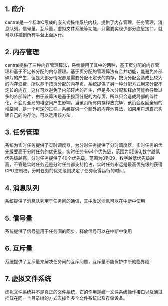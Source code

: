 ## 1. 简介
central是一个标准C写成的嵌入式操作系统内核，提供了内存管理，任务管理，消息队列，信号量，互斥量，虚拟文件系统等功能，只需要实现少部分底层接口，就可以移植到所有平台上面运行。
## 2. 内存管理
central提供了三种内存管理算法，系统使用了其中的两种，基于页分配的内存管理和基于不定长分配的内存管理。基于页分配的管理算法有合并功能，能避免外部碎片的产生，但是大部分情况都是需要分配不定长的内存，按页分配会造成比较大的内存浪费，所以基于按页分配的内存页，系统提供了另一种分配方式用来分配不定长的内存，这样可以避免了内部碎片的产生，但是多次分配和释放可能会导致过多的外部碎片，由于该算法是基于按页分配的内存页，所以只会造成局部的碎片化，不会对全局的堆空间产生影响，当该页所有内存释放完毕，该页会返回全局的堆空间，是一个可逆的过程。系统提供一个额外的内存池算法，如果用户想自己构建自己的内存池，可以选用该方法。
## 3. 任务管理
系统为实时任务提供了实时调度器，为分时任务提供了分时调度器，实时任务的优先级要高于分时任务的优先级，实时任务有64个优先级，范围为0到63,数字越低优先级越高，分时任务提供了40个优先级，范围为0到39，数字越低优先级越高，不管是实时任务还是分时任务都支持抢占，实时任务永远是最高优先级的获得CPU控制权，分时任务的优先级则决定了任务获得运行的时间。
## 4. 消息队列
系统提供了消息队列用于任务间的通信，其中发送消息可以在中断中使用
## 5. 信号量
系统提供了信号量用于任务间的同步，释放信号可以在中断中使用
## 6. 互斥量
系统提供了互斥量来解决任务间的互斥问题，互斥量不能保护中断的临界段
## 7. 虚拟文件系统
虚拟文件系统并不是真正的文件系统，它的作用是统一文件系统操作接口以及通过挂载在同一个目录树的方式去操作多个文件系统以及存储设备。